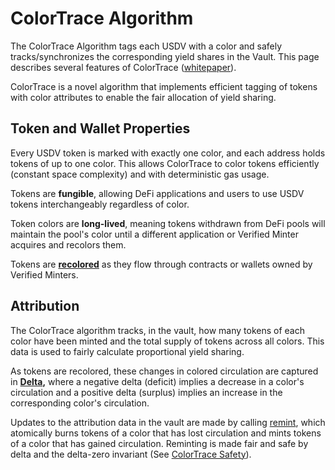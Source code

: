 # ColorTrace Algorithm

The ColorTrace Algorithm tags each USDV with a color and safely tracks/synchronizes the corresponding yield shares in the Vault. This page describes several features of ColorTrace ([whitepaper](https://layerzero.network/publications/ColorTrace.pdf)).

ColorTrace is a novel algorithm that implements efficient tagging of tokens with color attributes to enable the fair allocation of yield sharing.

## Token and Wallet Properties

Every USDV token is marked with exactly one color, and each address holds tokens of up to one color. This allows ColorTrace to color tokens efficiently (constant space complexity) and with deterministic gas usage.

Tokens are **fungible**, allowing DeFi applications and users to use USDV tokens interchangeably regardless of color.

Token colors are **long-lived**, meaning tokens withdrawn from DeFi pools will maintain the pool's color until a different application or Verified Minter acquires and recolors them.

Tokens are [**recolored**](coloring.md#recoloring) as they flow through contracts or wallets owned by Verified Minters.

## Attribution

The ColorTrace algorithm tracks, in the vault, how many tokens of each color have been minted and the total supply of tokens across all colors. This data is used to fairly calculate proportional yield sharing.

As tokens are recolored, these changes in colored circulation are captured in [**Delta**](delta.md)**,** where a negative delta (deficit) implies a decrease in a color's circulation and a positive delta (surplus) implies an increase in the corresponding color's circulation.

Updates to the attribution data in the vault are made by calling [remint](remint.md), which atomically burns tokens of a color that has lost circulation and mints tokens of a color that has gained circulation. Reminting is made fair and safe by delta and the delta-zero invariant (See [ColorTrace Safety](global-invariants.md)).

